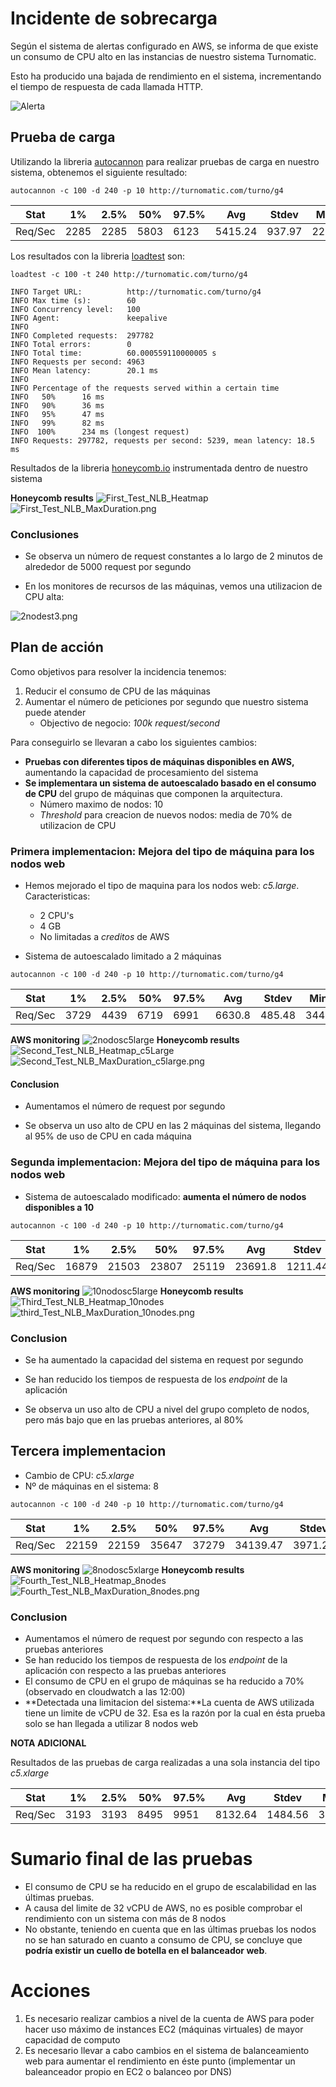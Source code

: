 # Incidente de sobrecarga

Según el sistema de alertas configurado en AWS, se informa de que existe un consumo de CPU alto en las instancias de nuestro sistema Turnomatic.

Esto ha producido una bajada de rendimiento en el sistema, incrementando el tiempo de respuesta de cada llamada HTTP.

![Alerta](./images/alarma.png "Alerta")

## Prueba de carga

Utilizando la libreria [autocannon](https://github.com/mcollina/autocannon) para realizar pruebas de carga en nuestro sistema, obtenemos el siguiente resultado:

`autocannon -c 100 -d 240 -p 10 http://turnomatic.com/turno/g4`

|Stat|1%|2.5%|50%|97.5%|Avg|Stdev|Min|
|-|-|-|-|-|-|-|-|
|Req/Sec|2285|2285|5803|6123|5415.24| 937.97|2285


Los resultados con la libreria [loadtest](https://github.com/alexfernandez/loadtest) son:

`loadtest -c 100 -t 240 http://turnomatic.com/turno/g4`

```
INFO Target URL:          http://turnomatic.com/turno/g4
INFO Max time (s):        60
INFO Concurrency level:   100
INFO Agent:               keepalive
INFO
INFO Completed requests:  297782
INFO Total errors:        0
INFO Total time:          60.000559110000005 s
INFO Requests per second: 4963
INFO Mean latency:        20.1 ms
INFO
INFO Percentage of the requests served within a certain time
INFO   50%      16 ms
INFO   90%      36 ms
INFO   95%      47 ms
INFO   99%      82 ms
INFO  100%      234 ms (longest request)
INFO Requests: 297782, requests per second: 5239, mean latency: 18.5 ms
```

Resultados de la libreria [honeycomb.io](https://www.honeycomb.io/) instrumentada dentro de nuestro sistema

**Honeycomb results**
![First_Test_NLB_Heatmap](./images/First_Test_NLB_Heatmap.png "First_Test_NLB_Heatmap")
![First_Test_NLB_MaxDuration.png](./images/First_Test_NLB_MaxDuration.png "First_Test_NLB_MaxDuration")

### Conclusiones

- Se observa un número de request constantes a lo largo de 2 minutos de alrededor de 5000 request por segundo

- En los monitores de recursos de las máquinas, vemos una utilizacion de CPU alta:

![2nodest3.png](./images/2nodest3.png "2nodest3")

## Plan de acción

Como objetivos para resolver la incidencia tenemos:

1. Reducir el consumo de CPU de las máquinas
2. Aumentar el número de peticiones por segundo que nuestro sistema puede atender
    - Objectivo de negocio: _100k request/second_

Para conseguirlo se llevaran a cabo los siguientes cambios:

- **Pruebas con diferentes tipos de máquinas disponibles en AWS,** aumentando la capacidad de procesamiento del sistema
- **Se implementara un sistema de autoescalado basado en el consumo de CPU** del grupo de máquinas que componen la arquitectura.    
    - Número maximo de nodos: 10
    - _Threshold_ para creacion de nuevos nodos: media de 70% de utilizacion de CPU

### Primera implementacion: Mejora del tipo de máquina para los nodos web

- Hemos mejorado el tipo de maquina para los nodos web: _c5.large_. Caracteristicas:
    - 2 CPU's
    - 4 GB
    - No limitadas a _creditos_ de AWS

- Sistema de autoescalado limitado a 2 máquinas

`autocannon -c 100 -d 240 -p 10 http://turnomatic.com/turno/g4`

|Stat|1%|2.5%|50%|97.5%|Avg|Stdev|Min|
|-|-|-|-|-|-|-|-|
|Req/Sec|3729|4439|6719|6991|6630.8|485.48|3442

**AWS monitoring**
![2nodosc5large](./images/2nodosc5large.png "2nodosc5large")
**Honeycomb results**
![Second_Test_NLB_Heatmap_c5Large](./images/Second_Test_NLB_Heatmap_c5Large.png "Second_Test_NLB_Heatmap_c5Large")
![Second_Test_NLB_MaxDuration_c5large.png](./images/Second_Test_NLB_MaxDuration_c5large.png "Second_Test_NLB_MaxDuration_c5large")

#### Conclusion

- Aumentamos el número  de request por segundo

- Se observa un uso alto de CPU en las 2 máquinas del sistema, llegando al 95% de uso de CPU en cada máquina


### Segunda implementacion: Mejora del tipo de máquina para los nodos web

- Sistema de autoescalado modificado: **aumenta el número de nodos disponibles a 10**

`autocannon -c 100 -d 240 -p 10 http://turnomatic.com/turno/g4`

|Stat|1%|2.5%|50%|97.5%|Avg|Stdev|Min|
|-|-|-|-|-|-|-|-|
|Req/Sec|16879|21503|23807|25119|23691.8 |1211.44 |14883


**AWS monitoring**
![10nodosc5large](./images/10nodosc5large.png "10nodosc5large")
**Honeycomb results**
![Third_Test_NLB_Heatmap_10nodes](./images/Third_Test_NLB_Heatmap_10nodes.png "Third_Test_NLB_Heatmap_10nodes")
![third_Test_NLB_MaxDuration_10nodes.png](./images/third_Test_NLB_MaxDuration_10nodes.png "third_Test_NLB_MaxDuration_10nodes")

### Conclusion

- Se ha aumentado la capacidad del sistema en request por segundo

- Se han reducido los tiempos de respuesta de los _endpoint_ de la aplicación

- Se observa un uso alto de CPU a nivel del grupo completo de nodos, pero más bajo que en las pruebas anteriores, al 80%


## Tercera implementacion

- Cambio de CPU: _c5.xlarge_
- Nº de máquinas en el sistema: 8

`autocannon -c 100 -d 240 -p 10 http://turnomatic.com/turno/g4`

|Stat|1%|2.5%|50%|97.5%|Avg|Stdev|Min|
|-|-|-|-|-|-|-|-|
|Req/Sec|22159|22159|35647|37279|34139.47|3971.29|22154


**AWS monitoring**
![8nodosc5xlarge](./images/8nodosc5xlarge.png "8nodosc5xlarge")
**Honeycomb results**
![Fourth_Test_NLB_Heatmap_8nodes](./images/Fourth_Test_NLB_Heatmap_8nodes.png "Fourth_Test_NLB_Heatmap_8nodes")
![Fourth_Test_NLB_MaxDuration_8nodes.png](./images/Fourth_Test_NLB_MaxDuration_8nodes.png "Fourth_Test_NLB_MaxDuration_8nodes")

### Conclusion

- Aumentamos el número  de request por segundo con respecto a las pruebas anteriores
- Se han reducido los tiempos de respuesta de los _endpoint_ de la aplicación con respecto a las pruebas anteriores
- El consumo de CPU en el grupo de máquinas se ha reducido a 70% (observado en cloudwatch a las 12:00)
- **Detectada una limitacion del sistema:**La cuenta de AWS utilizada tiene un limite de vCPU de 32. Esa es la razón por la cual en ésta prueba solo se han llegada a utilizar 8 nodos web


**NOTA ADICIONAL**

Resultados de las pruebas de carga realizadas a una sola instancia del tipo _c5.xlarge_

|Stat|1%|2.5%|50%|97.5%|Avg|Stdev|Min|
|-|-|-|-|-|-|-|-|
|Req/Sec|3193|3193|8495|9951|8132.64|1484.56|3192

# Sumario final de las pruebas

- El consumo de CPU se ha reducido en el grupo de escalabilidad en las últimas pruebas.
- A causa del limite de 32 vCPU de AWS, no es posible comprobar el rendimiento con un sistema con más de 8 nodos
- No obstante, teniendo en cuenta que en las últimas pruebas los nodos no se han saturado en cuanto a consumo de CPU, se concluye que **podría existir un cuello de botella en el balanceador web**.

# Acciones

1. Es necesario realizar cambios a nivel de la cuenta de AWS para poder hacer uso máximo de instances EC2 (máquinas virtuales) de mayor capacidad de computo
2. Es necesario llevar a cabo cambios en el sistema de balanceamiento web para aumentar el rendimiento en éste punto (implementar un baleanceador propio en EC2 o balanceo por DNS)
